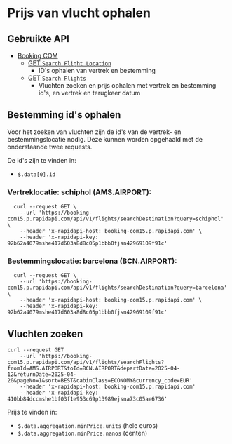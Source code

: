 # Prijs van vlucht ophalen

## Gebruikte API
- [Booking COM](https://rapidapi.com/DataCrawler/api/booking-com15)
  - [GET `Search Flight Location`](https://rapidapi.com/DataCrawler/api/booking-com15/playground/apiendpoint_ed5daa70-d9b6-4aa9-86ca-89f7543abb2a)
    - ID's ophalen van vertrek en bestemming
  - [GET `Search Flights`](https://rapidapi.com/DataCrawler/api/booking-com15/playground/apiendpoint_5b86beca-5c23-45ea-9682-4c5fa4075454)
    - Vluchten zoeken en prijs ophalen met vertrek en bestemming id's, en vertrek en terugkeer datum

## Bestemming id's ophalen
Voor het zoeken van vluchten zijn de id's van de vertrek- en bestemmingslocatie nodig. Deze kunnen worden opgehaald met de onderstaande twee requests.

De id's zijn te vinden in:
<!-- (JSONPath) -->
- `$.data[0].id`

### Vertreklocatie: schiphol (AMS.AIRPORT):
```shell
  curl --request GET \
    --url 'https://booking-com15.p.rapidapi.com/api/v1/flights/searchDestination?query=schiphol' \
    --header 'x-rapidapi-host: booking-com15.p.rapidapi.com' \
    --header 'x-rapidapi-key: 92b62a4079mshe417d603a8d8c05p1bbb0fjsn42969109f91c'
```

### Bestemmingslocatie: barcelona (BCN.AIRPORT):
```shell
  curl --request GET \
	--url 'https://booking-com15.p.rapidapi.com/api/v1/flights/searchDestination?query=barcelona' \
	--header 'x-rapidapi-host: booking-com15.p.rapidapi.com' \
	--header 'x-rapidapi-key: 92b62a4079mshe417d603a8d8c05p1bbb0fjsn42969109f91c'
```

## Vluchten zoeken
```shell
curl --request GET 
    --url 'https://booking-com15.p.rapidapi.com/api/v1/flights/searchFlights?fromId=AMS.AIRPORT&toId=BCN.AIRPORT&departDate=2025-04-12&returnDate=2025-04-20&pageNo=1&sort=BEST&cabinClass=ECONOMY&currency_code=EUR'
    --header 'x-rapidapi-host: booking-com15.p.rapidapi.com'
    --header 'x-rapidapi-key: 410bb84dccmshe1bf03f1e953c69p13989ejsna73c05ae6736'
```
Prijs te vinden in:
- `$.data.aggregation.minPrice.units` (hele euros)
- `$.data.aggregation.minPrice.nanos` (centen)
